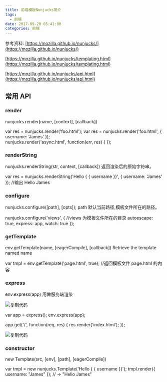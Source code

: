 ```yaml
---
title: 前端模板Nunjucks简介
tags:
  - 前端
date: 2017-09-20 05:41:00
categories: 前端
---
```


参考资料: [https://mozilla.github.io/nunjucks/](https://mozilla.github.io/nunjucks/)

[https://mozilla.github.io/nunjucks/templating.html](https://mozilla.github.io/nunjucks/templating.html)

[https://mozilla.github.io/nunjucks/api.html](https://mozilla.github.io/nunjucks/api.html)

## [](https://github.com/rainnaZR/svg-animations/blob/master/doc/Nunjucks.md#%E5%B8%B8%E7%94%A8api)常用 API

### [](https://github.com/rainnaZR/svg-animations/blob/master/doc/Nunjucks.md#render)render

nunjucks.render(name, \[context\], \[callback\])

var res = nunjucks.render('foo.html');
var res = nunjucks.render('foo.html', { username: 'James' });  
nunjucks.render('async.html', function(err, res) {
});

### [](https://github.com/rainnaZR/svg-animations/blob/master/doc/Nunjucks.md#renderstring)renderString

nunjucks.renderString(str, context, \[callback\]) 返回渲染后的原始字符串。

var res = nunjucks.renderString('Hello { { username }}', { username: 'James' }); //输出 Hello James

### [](https://github.com/rainnaZR/svg-animations/blob/master/doc/Nunjucks.md#configure)configure

nunjucks.configure(\[path\], \[opts\]); path 默认当前路径,模板文件所在的路径。

nunjucks.configure('views', { //views 为模板文件所在的目录
autoescape: true,
express: app,
watch: true
});

### [](https://github.com/rainnaZR/svg-animations/blob/master/doc/Nunjucks.md#gettemplate)getTemplate

env.getTemplate(name, \[eagerCompile\], \[callback\]) Retrieve the template named name

var tmpl = env.getTemplate('page.html', true); //返回模板文件 page.html 的内容

### [](https://github.com/rainnaZR/svg-animations/blob/master/doc/Nunjucks.md#express)express

env.express(app) 用做服务端渲染

![复制代码](http://www.jixiaokang.com/wp-content/uploads/2018/05/copycode-1.gif)

var app = express();
env.express(app);

app.get('/', function(req, res) {
res.render('index.html');
});

![复制代码](http://www.jixiaokang.com/wp-content/uploads/2018/05/copycode-1.gif)

### [](https://github.com/rainnaZR/svg-animations/blob/master/doc/Nunjucks.md#constructor)constructor

new Template(src, \[env\], \[path\], \[eagerCompile\])

var tmpl = new nunjucks.Template('Hello { { username }}');
tmpl.render({ username: "James" }); // -> "Hello James"
